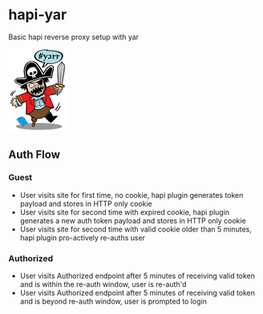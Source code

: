 # hapi-yar
Basic hapi reverse proxy setup with yar

![Hapi-yar](image/pirate.jpg)

## Auth Flow

### Guest
* User visits site for first time, no cookie, hapi plugin generates token payload and stores in HTTP only cookie
* User visits site for second time with expired cookie, hapi plugin generates a new auth token payload and stores in HTTP only cookie
* User visits site for second time with valid cookie older than 5 minutes, hapi plugin pro-actively re-auths user

### Authorized
* User visits Authorized endpoint after 5 minutes of receiving valid token and is within the re-auth window, user is re-auth'd
* User visits Authorized endpoint after 5 minutes of receiving valid token and is beyond re-auth window, user is prompted to login